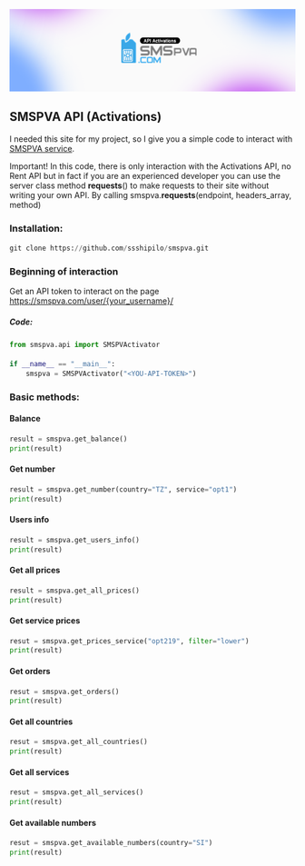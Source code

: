 ![SMSPVA service](https://github.com/ssshipilo/smspva/blob/main/smspva/image.png?raw=true)

## SMSPVA API (Activations)

I needed this site for my project, so I give you a simple code to interact with [SMSPVA service](https://smspva.com/).

Important! In this code, there is only interaction with the Activations API, no Rent API but in fact if you are an experienced developer you can use the server class method __requests__() to make requests to their site without writing your own API. By calling smspva.__requests__(endpoint, headers_array, method)

### Installation: 
```python
git clone https://github.com/ssshipilo/smspva.git
```

### Beginning of interaction 
Get an API token to interact on the page https://smspva.com/user/{your_username}/

##### Code: 
```python
from smspva.api import SMSPVActivator

if __name__ == "__main__":
    smspva = SMSPVActivator("<YOU-API-TOKEN>")
```

### Basic methods: 
#### Balance
```python
result = smspva.get_balance()
print(result)
```

#### Get number
```python
result = smspva.get_number(country="TZ", service="opt1")
print(result)
```

#### Users info
```python
result = smspva.get_users_info()
print(result)
```

#### Get all prices
```python
result = smspva.get_all_prices()
print(result)
```

#### Get service prices
```python
resut = smspva.get_prices_service("opt219", filter="lower")
print(result)
```

#### Get orders
```python
resut = smspva.get_orders()
print(result)
```

#### Get all countries
```python
resut = smspva.get_all_countries()
print(result)
```

#### Get all services
```python
resut = smspva.get_all_services()
print(result)
```

#### Get available numbers
```python
resut = smspva.get_available_numbers(country="SI")
print(result)
```

